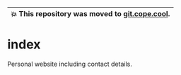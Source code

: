 | :boom:  This repository was moved to [git.cope.cool](https://git.cope.cool/repositories/index.git/).   |
|-----------------------------------------|


index
=====

Personal website including contact details.

